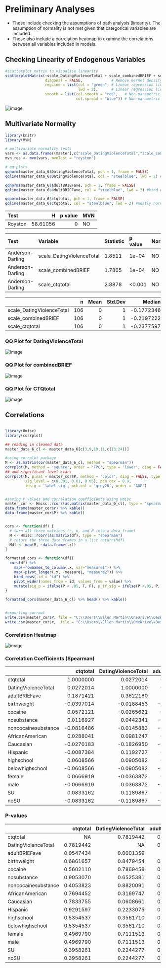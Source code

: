 # Preliminary Analyses
- These include checking the assumptions of path analysis (linearity). The assumption of normality is not met given that categorical variables are included.
- These also include a correlation heatmap to examine the correlations between all variables included in models.

## Checking Linearity of Endogenous Variables

```r
#scatterplot matrix to visualise linearity
scatterplotMatrix(~scale_DatingViolenceTotal + scale_combinedBRIEF + scale_ctqtotal, data = averages_master_clean,
                  diagonal = FALSE,             # Remove kernel density estimates
                  regLine = list(col = "green", # Linear regression line color
                                 lwd = 3),      # Linear regression line width
                  smooth = list(col.smooth = "red",   # Non-parametric mean color
                                col.spread = "blue")) # Non-parametric variance color

```


![image](https://user-images.githubusercontent.com/68326791/222259044-b5ef8c2e-5016-432b-8752-ffae32f6bd16.png)

## Multivariate Normality

```r
library(knitr)
library(MVN)

# multivariate normality tests
vars <- as.data.frame((master[,c("scale_DatingViolenceTotal","scale_combinedBRIEF","scale_ctqtotal")]))
mvn_res <- mvn(vars, mvnTest = "royston")

# qq plots
qqnorm(master_data_6$DatingViolenceTotal, pch = 1, frame = FALSE)
qqline(master_data_6$DatingViolenceTotal, col = "steelblue", lwd = 2) #DV is approximately normal

qqnorm(master_data_6$adultBRIEFave, pch = 1, frame = FALSE)
qqline(master_data_6$adultBRIEFave, col = "steelblue", lwd = 2) #kind of normal

qqnorm(master_data_6$ctqtotal, pch = 1, frame = FALSE)
qqline(master_data_6$ctqtotal, col = "steelblue", lwd = 2) #mostly normal

```
|Test    |        H| p value|MVN |
|:-------|--------:|-------:|:---|
|Royston | 58.61056|       0|NO  |

|Test             |Variable                  |Statistic |p value |Normality |
|:----------------|:-------------------------|:---------|:-------|:---------|
|Anderson-Darling |scale_DatingViolenceTotal |1.8511    |1e-04   |NO        |
|Anderson-Darling |scale_combinedBRIEF       |1.7805    |1e-04   |NO        |
|Anderson-Darling |scale_ctqtotal            |2.8878    |<0.001  |NO        |

|                          |   n| Mean| Std.Dev|     Median|       Min|      Max|       25th|      75th|      Skew|   Kurtosis|
|:-------------------------|---:|----:|-------:|----------:|---------:|--------:|----------:|---------:|---------:|----------:|
|scale_DatingViolenceTotal | 106|    0|       1| -0.1772346| -1.388118| 2.722733| -0.8833503| 0.6197672| 0.6536847| -0.4777039|
|scale_combinedBRIEF       | 106|    0|       1| -0.2197222| -1.334765| 2.529794| -0.8335153| 0.6889341| 0.5084574| -0.7765632|
|scale_ctqtotal            | 106|    0|       1| -0.2377597| -1.119330| 3.962662| -0.7044732| 0.4363820| 1.4047547|  2.6286437|

### QQ Plot for DatingViolenceTotal
![image](https://user-images.githubusercontent.com/68326791/222259153-642ee477-6f8b-436b-950e-28771e57201b.png)

### QQ Plot for combinedBRIEF
![image](https://user-images.githubusercontent.com/68326791/222259205-e2b3c912-cf8d-485c-9616-dde07ac79bdd.png)

### QQ Plot for CTQtotal
![image](https://user-images.githubusercontent.com/68326791/222259342-70d7504b-9380-414d-b1ff-7e01967aff49.png)


## Correlations 

```r

library(Hmisc)
library(corrplot)

## reading in cleaned data 
master_data_6_cl <- master_data_6[c(3,9,10,11,c(13:24))]

#using corrplot package
M <- as.matrix(cor(master_data_6_cl, method = "spearman"))
corrplot(M, method = 'square', order = 'FPC', type = 'lower', diag = FALSE)
## add significant level stars
corrplot(M, p.mat = master_cor$P, method = 'color', diag = FALSE, type = 'upper',
         sig.level = c(0.001, 0.01, 0.05), pch.cex = 0.9,
         insig = 'label_sig', pch.col = 'grey20', order = 'AOE')


#saving P values and correlation coefficients using Hmisc
master_cor <- Hmisc::rcorr(as.matrix(master_data_6_cl), type = "spearman")
data.frame(master_cor$r) %>% kable()
data.frame(master_cor$P) %>% kable()


cors <- function(df) { 
  # turn all three matrices (r, n, and P into a data frame)
  M <- Hmisc::rcorr(as.matrix(df), type = "spearman")
  # return the three data frames in a list return(Mdf)
  Mdf <- map(M, ~data.frame(.x))
}

formatted_cors <- function(df){
  cors(df) %>%
    map(~rownames_to_column(.x, var="measure1")) %>%
    map(~pivot_longer(.x, -measure1, "measure2")) %>% 
    bind_rows(.id = "id") %>%
    pivot_wider(names_from = id, values_from = value) %>%
    mutate(sig_p = ifelse(P < .05, T, F), p_if_sig = ifelse(P <.05, P, NA), r_if_sig = ifelse(P <.05, r, NA)) 
}

formatted_cors(master_data_6_cl) %>% head() %>% kable()


#exporting corrmat
write.csv(master_cor$P, file = "C:\\Users\\Ellen Martin\\OneDrive\\Desktop\\Yale Stover Lab\\Thesis\\data\\cleaned data\\corrP.csv")
write.csv(master_cor$r,  file = "C:\\Users\\Ellen Martin\\OneDrive\\Desktop\\Yale Stover Lab\\Thesis\\data\\cleaned data\\corrR.csv")

```
### Correlation Heatmap

![image](https://user-images.githubusercontent.com/68326791/222260288-e3412352-9d67-446d-a6c3-2c3b31b34946.png)

### Correlation Coefficients (Spearman)

|                    |   ctqtotal| DatingViolenceTotal| adultBRIEFave| birthweight|    cocaine| nosubstance| noncocainesubstance| AfricanAmerican|  Caucasian|   Hispanic| highschool| belowhighschool|     female|       male|         SU|       noSU|
|:-------------------|----------:|-------------------:|-------------:|-----------:|----------:|-----------:|-------------------:|---------------:|----------:|----------:|----------:|---------------:|----------:|----------:|----------:|----------:|
|ctqtotal            |  1.0000000|           0.0272014|     0.1871421|  -0.0397014|  0.0572121|   0.0116927|          -0.0816486|       0.0288041| -0.0270183| -0.0087384|  0.0608566|      -0.0608566|  0.0666919| -0.0666919|  0.0833162| -0.0833162|
|DatingViolenceTotal |  0.0272014|           1.0000000|     0.3622180|  -0.0188453| -0.0265621|   0.0442341|          -0.0145883|       0.0981247| -0.1826950|  0.1192727|  0.0905082|      -0.0905082| -0.0363872|  0.0363872|  0.1189867| -0.1189867|
|adultBRIEFave       |  0.1871421|           0.3622180|     1.0000000|  -0.0634297|  0.0386045|  -0.0367997|          -0.0078546|       0.0713216| -0.1406591|  0.0996281|  0.0604439|      -0.0604439|  0.2170719| -0.2170719|  0.3030692| -0.3030692|
|birthweight         | -0.0397014|          -0.0188453|    -0.0634297|   1.0000000| -0.3527031|   0.2894544|           0.1211893|      -0.1205812|  0.1512802| -0.0261806|  0.0716764|      -0.0716764| -0.0006167|  0.0006167| -0.0337649|  0.0337649|
|cocaine             |  0.0572121|          -0.0265621|     0.0386045|  -0.3527031|  1.0000000|  -0.6186961|          -0.5571009|       0.3171509| -0.3212287| -0.0571853| -0.3254280|       0.3254280| -0.1133893|  0.1133893|  0.1989428| -0.1989428|
|nosubstance         |  0.0116927|           0.0442341|    -0.0367997|   0.2894544| -0.6186961|   1.0000000|          -0.3077466|      -0.2714837|  0.3217441| -0.0279420|  0.2625730|      -0.2625730| -0.0216523|  0.0216523| -0.1219561|  0.1219561|
|noncocainesubstance | -0.0816486|          -0.0145883|    -0.0078546|   0.1211893| -0.5571009|  -0.3077466|           1.0000000|      -0.0971282|  0.0489393|  0.0987923|  0.1165714|      -0.1165714|  0.1602120| -0.1602120| -0.1120247|  0.1120247|
|AfricanAmerican     |  0.0288041|           0.0981247|     0.0713216|  -0.1205812|  0.3171509|  -0.2714837|          -0.0971282|       1.0000000| -0.8418974| -0.4613798|  0.1335305|      -0.1335305|  0.0482243| -0.0482243| -0.0367698|  0.0367698|
|Caucasian           | -0.0270183|          -0.1826950|    -0.1406591|   0.1512802| -0.3212287|   0.3217441|           0.0489393|      -0.8418974|  1.0000000| -0.0903336| -0.0109410|       0.0109410| -0.0270666|  0.0270666| -0.0219690|  0.0219690|
|Hispanic            | -0.0087384|           0.1192727|     0.0996281|  -0.0261806| -0.0571853|  -0.0279420|           0.0987923|      -0.4613798| -0.0903336|  1.0000000| -0.2284453|       0.2284453| -0.0444994|  0.0444994|  0.1039780| -0.1039780|
|highschool          |  0.0608566|           0.0905082|     0.0604439|   0.0716764| -0.3254280|   0.2625730|           0.1165714|       0.1335305| -0.0109410| -0.2284453|  1.0000000|      -1.0000000| -0.0404226|  0.0404226| -0.2684427|  0.2684427|
|belowhighschool     | -0.0608566|          -0.0905082|    -0.0604439|  -0.0716764|  0.3254280|  -0.2625730|          -0.1165714|      -0.1335305|  0.0109410|  0.2284453| -1.0000000|       1.0000000|  0.0404226| -0.0404226|  0.2684427| -0.2684427|
|female              |  0.0666919|          -0.0363872|     0.2170719|  -0.0006167| -0.1133893|  -0.0216523|           0.1602120|       0.0482243| -0.0270666| -0.0444994| -0.0404226|       0.0404226|  1.0000000| -1.0000000| -0.1229797|  0.1229797|
|male                | -0.0666919|           0.0363872|    -0.2170719|   0.0006167|  0.1133893|   0.0216523|          -0.1602120|      -0.0482243|  0.0270666|  0.0444994|  0.0404226|      -0.0404226| -1.0000000|  1.0000000|  0.1229797| -0.1229797|
|SU                  |  0.0833162|           0.1189867|     0.3030692|  -0.0337649|  0.1989428|  -0.1219561|          -0.1120247|      -0.0367698| -0.0219690|  0.1039780| -0.2684427|       0.2684427| -0.1229797|  0.1229797|  1.0000000| -1.0000000|
|noSU                | -0.0833162|          -0.1189867|    -0.3030692|   0.0337649| -0.1989428|   0.1219561|           0.1120247|       0.0367698|  0.0219690| -0.1039780|  0.2684427|      -0.2684427|  0.1229797| -0.1229797| -1.0000000|  1.0000000|

### P-values

|                    |  ctqtotal| DatingViolenceTotal| adultBRIEFave| birthweight|   cocaine| nosubstance| noncocainesubstance| AfricanAmerican| Caucasian|  Hispanic| highschool| belowhighschool|    female|      male|        SU|      noSU|
|:-------------------|---------:|-------------------:|-------------:|-----------:|---------:|-----------:|-------------------:|---------------:|---------:|---------:|----------:|---------------:|---------:|---------:|---------:|---------:|
|ctqtotal            |        NA|           0.7819442|     0.0547434|   0.6861657| 0.5602110|   0.9053070|           0.4053823|       0.7694452| 0.7833755| 0.9291597|  0.5354537|       0.5354537| 0.4969790| 0.4969790| 0.3958261| 0.3958261|
|DatingViolenceTotal | 0.7819442|                  NA|     0.0001359|   0.8479454| 0.7869458|   0.6525381|           0.8820091|       0.3169747| 0.0608661| 0.2233075|  0.3561710|       0.3561710| 0.7111513| 0.7111513| 0.2244277| 0.2244277|
|adultBRIEFave       | 0.0547434|           0.0001359|            NA|   0.5183074| 0.6943996|   0.7080241|           0.9363086|       0.4675197| 0.1503877| 0.3095806|  0.5382297|       0.5382297| 0.0254097| 0.0254097| 0.0015890| 0.0015890|
|birthweight         | 0.6861657|           0.8479454|     0.5183074|          NA| 0.0002088|   0.0026169|           0.2159041|       0.2182342| 0.1216269| 0.7899349|  0.4653023|       0.4653023| 0.9949941| 0.9949941| 0.7311420| 0.7311420|
|cocaine             | 0.5602110|           0.7869458|     0.6943996|   0.0002088|        NA|   0.0000000|           0.0000000|       0.0009247| 0.0007866| 0.5603954|  0.0006643|       0.0006643| 0.2471459| 0.2471459| 0.0409101| 0.0409101|
|nosubstance         | 0.9053070|           0.6525381|     0.7080241|   0.0026169| 0.0000000|          NA|           0.0013314|       0.0048773| 0.0007705| 0.7761616|  0.0065443|       0.0065443| 0.8256321| 0.8256321| 0.2129914| 0.2129914|
|noncocainesubstance | 0.4053823|           0.8820091|     0.9363086|   0.2159041| 0.0000000|   0.0013314|                  NA|       0.3219377| 0.6183534| 0.3136772|  0.2340436|       0.2340436| 0.1008927| 0.1008927| 0.2529173| 0.2529173|
|AfricanAmerican     | 0.7694452|           0.3169747|     0.4675197|   0.2182342| 0.0009247|   0.0048773|           0.3219377|              NA| 0.0000000| 0.0000006|  0.1723788|       0.1723788| 0.6234985| 0.6234985| 0.7082511| 0.7082511|
|Caucasian           | 0.7833755|           0.0608661|     0.1503877|   0.1216269| 0.0007866|   0.0007705|           0.6183534|       0.0000000|        NA| 0.3571035|  0.9113686|       0.9113686| 0.7829982| 0.7829982| 0.8231228| 0.8231228|
|Hispanic            | 0.9291597|           0.2233075|     0.3095806|   0.7899349| 0.5603954|   0.7761616|           0.3136772|       0.0000006| 0.3571035|        NA|  0.0185059|       0.0185059| 0.6505907| 0.6505907| 0.2888243| 0.2888243|
|highschool          | 0.5354537|           0.3561710|     0.5382297|   0.4653023| 0.0006643|   0.0065443|           0.2340436|       0.1723788| 0.9113686| 0.0185059|         NA|       0.0000000| 0.6807720| 0.6807720| 0.0053979| 0.0053979|
|belowhighschool     | 0.5354537|           0.3561710|     0.5382297|   0.4653023| 0.0006643|   0.0065443|           0.2340436|       0.1723788| 0.9113686| 0.0185059|  0.0000000|              NA| 0.6807720| 0.6807720| 0.0053979| 0.0053979|
|female              | 0.4969790|           0.7111513|     0.0254097|   0.9949941| 0.2471459|   0.8256321|           0.1008927|       0.6234985| 0.7829982| 0.6505907|  0.6807720|       0.6807720|        NA| 0.0000000| 0.2091469| 0.2091469|
|male                | 0.4969790|           0.7111513|     0.0254097|   0.9949941| 0.2471459|   0.8256321|           0.1008927|       0.6234985| 0.7829982| 0.6505907|  0.6807720|       0.6807720| 0.0000000|        NA| 0.2091469| 0.2091469|
|SU                  | 0.3958261|           0.2244277|     0.0015890|   0.7311420| 0.0409101|   0.2129914|           0.2529173|       0.7082511| 0.8231228| 0.2888243|  0.0053979|       0.0053979| 0.2091469| 0.2091469|        NA| 0.0000000|
|noSU                | 0.3958261|           0.2244277|     0.0015890|   0.7311420| 0.0409101|   0.2129914|           0.2529173|       0.7082511| 0.8231228| 0.2888243|  0.0053979|       0.0053979| 0.2091469| 0.2091469| 0.0000000|        NA|

